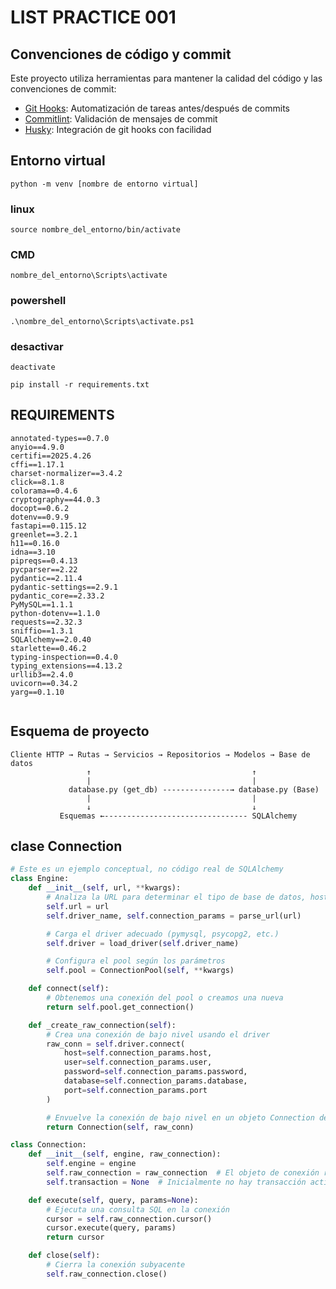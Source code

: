 # LIST PRACTICE 001

## Convenciones de código y commit

Este proyecto utiliza herramientas para mantener la calidad del código y las convenciones de commit:

- [Git Hooks](./docs/git-hooks-setup.md): Automatización de tareas antes/después de commits
- [Commitlint](./docs/commitlint-config.md): Validación de mensajes de commit
- [Husky](./docs/husky-integration.md): Integración de git hooks con facilidad

## Entorno virtual

```
python -m venv [nombre de entorno virtual]
```

### linux

```
source nombre_del_entorno/bin/activate
```

### CMD

```
nombre_del_entorno\Scripts\activate
```

### powershell

```
.\nombre_del_entorno\Scripts\activate.ps1
```

### desactivar

```
deactivate
```

```
pip install -r requirements.txt

```

## REQUIREMENTS

```
annotated-types==0.7.0
anyio==4.9.0
certifi==2025.4.26
cffi==1.17.1
charset-normalizer==3.4.2
click==8.1.8
colorama==0.4.6
cryptography==44.0.3
docopt==0.6.2
dotenv==0.9.9
fastapi==0.115.12
greenlet==3.2.1
h11==0.16.0
idna==3.10
pipreqs==0.4.13
pycparser==2.22
pydantic==2.11.4
pydantic-settings==2.9.1
pydantic_core==2.33.2
PyMySQL==1.1.1
python-dotenv==1.1.0
requests==2.32.3
sniffio==1.3.1
SQLAlchemy==2.0.40
starlette==0.46.2
typing-inspection==0.4.0
typing_extensions==4.13.2
urllib3==2.4.0
uvicorn==0.34.2
yarg==0.1.10


```

## Esquema de proyecto

```
Cliente HTTP → Rutas → Servicios → Repositorios → Modelos → Base de datos
                 ↑                                    ↑
                 |                                    |
             database.py (get_db) ---------------→ database.py (Base)
                 |                                    |
                 ↓                                    ↓
           Esquemas ←-------------------------------- SQLAlchemy

```

## clase Connection

```py
# Este es un ejemplo conceptual, no código real de SQLAlchemy
class Engine:
    def __init__(self, url, **kwargs):
        # Analiza la URL para determinar el tipo de base de datos, host, usuario, etc.
        self.url = url
        self.driver_name, self.connection_params = parse_url(url)

        # Carga el driver adecuado (pymysql, psycopg2, etc.)
        self.driver = load_driver(self.driver_name)

        # Configura el pool según los parámetros
        self.pool = ConnectionPool(self, **kwargs)

    def connect(self):
        # Obtenemos una conexión del pool o creamos una nueva
        return self.pool.get_connection()

    def _create_raw_connection(self):
        # Crea una conexión de bajo nivel usando el driver
        raw_conn = self.driver.connect(
            host=self.connection_params.host,
            user=self.connection_params.user,
            password=self.connection_params.password,
            database=self.connection_params.database,
            port=self.connection_params.port
        )

        # Envuelve la conexión de bajo nivel en un objeto Connection de SQLAlchemy
        return Connection(self, raw_conn)

class Connection:
    def __init__(self, engine, raw_connection):
        self.engine = engine
        self.raw_connection = raw_connection  # El objeto de conexión real del driver
        self.transaction = None  # Inicialmente no hay transacción activa

    def execute(self, query, params=None):
        # Ejecuta una consulta SQL en la conexión
        cursor = self.raw_connection.cursor()
        cursor.execute(query, params)
        return cursor

    def close(self):
        # Cierra la conexión subyacente
        self.raw_connection.close()

```
